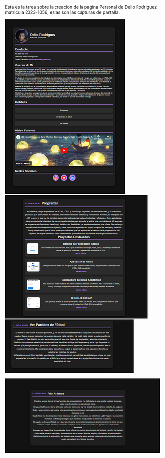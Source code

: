 Esta es la tarea sobre la creacion de la pagina Personal de Delio Rodriguez matricula 2023-1056, estas son las capturas de pantalla.

![Captura 1](/Image%20Tarea/Principal.png)
![Captura 2](/Image%20Tarea/Programar.png)
![Captura 3](/Image%20Tarea/Futbol.png)

![Captura 4](/Image%20Tarea/Anime.png)
